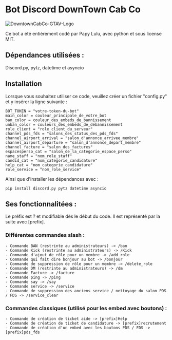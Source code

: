 # Bot Discord DownTown Cab Co
![DowntownCabCo-GTAV-Logo](https://github.com/Energielulu83852/Bot-Discord-DownTown-CabCo/assets/87243558/d7220ec5-043b-4cb1-b29f-a8f30c064251)

Ce bot a été entièrement codé par Papy Lulu, avec python et sous license MIT.
## Dépendances utilisées :
Discord.py, pytz, datetime et asyncio
## Installation
Lorsque vous souhaitez utiliser ce code, veuillez créer un fichier "config.py" et y insérer la ligne suivante : 
```
BOT_TOKEN = "votre-token-du-bot"
main_color = couleur_principale_de_votre_bot
ban_color = couleur_des_embeds_de_bannissement
unban_color = couleurs_des_embeds_de_débannissement
role_client = "role_client_du_serveur"
channel_pds_fds = "salons_des_status_des_pds_fds"
channel_airport_arrival = "salon_d'annonce_arrivee_membre"
channel_airport_departure = "salon_d'annonce_depart_membre"
channel_facture = "salon_des_factures"
espacesperso_cat = "salon_de_la_categorie_espace_perso"
name_staff = "nom_role_staff"
candid_cat = "nom_categorie_candidature"
help_cat = "nom_categorie_candidature"
role_service = "nom_role_service" 
```
Ainsi que d'installer les dépendances avec :
```
pip install discord.py pytz datetime asyncio
```
## Ses fonctionnalitées : 
Le préfix est ? et modifiable dès le début du code. Il est représenté par la suite avec [prefix].

### Différentes commandes slash : 
    - Commande BAN (restrinte au administrateurs) -> /ban
    - Commande Kick (restrinte au administrateurs) -> /Kick
    - Commande d'ajout de rôle pour un membre -> /add_role
    - Commande qui fait dire bonjour au bot -> /bonjour
    - Commande de suppression de rôle pour un membre -> /delete_role
    - Commande DM (restrinte au administrateurs) -> /dm
    - Commande Facture -> /facture
    - Commande ping -> /ping
    - Commande say -> /say
    - Commande service -> /service
    - Commande de suppression des anciens service / nettoyage du salon PDS / FDS -> /service_clear

### Commandes classiques (utilisé pour les embed avec boutons) : 
    - Commande de création de ticket aide -> [prefix]Help
    - Commande de création de ticket de candidature -> [prefix]recrutement
    - Commande de création d'un embed avec les boutons PDS / FDS -> [prefix]pds_fds

